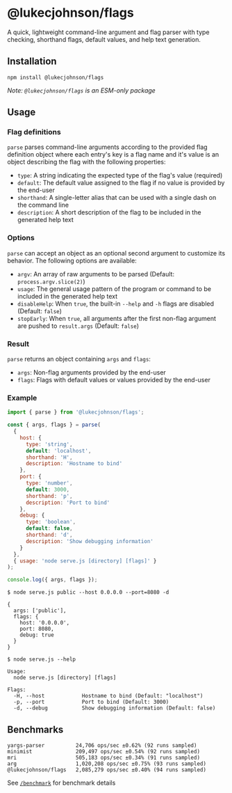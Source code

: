 # @lukecjohnson/flags

A quick, lightweight command-line argument and flag parser with type checking,
shorthand flags, default values, and help text generation.

## Installation

```
npm install @lukecjohnson/flags
```

*Note: `@lukecjohnson/flags` is an ESM-only package*

## Usage

### Flag definitions

`parse` parses command-line arguments according to the provided flag
definition object where each entry's key is a flag name and it's value is an
object describing the flag with the following properties:

- `type`: A string indicating the expected type of the flag's value (required)
- `default`: The default value assigned to the flag if no value is provided by
  the end-user
- `shorthand`: A single-letter alias that can be used with a single dash on
  the command line
- `description`: A short description of the flag to be included in the
  generated help text

### Options

`parse` can accept an object as an optional second argument to customize its
behavior. The following options are available:

- `argv`: An array of raw arguments to be parsed (Default: `process.argv.slice(2)`)
- `usage`: The general usage pattern of the program or command to be included
  in the generated help text
- `disableHelp`: When `true`, the built-in `--help` and `-h` flags are
  disabled (Default: `false`)
- `stopEarly`: When `true`, all arguments after the first non-flag argument are
  pushed to `result.args` (Default: `false`)

### Result

`parse` returns an object containing `args` and `flags`:

- `args`: Non-flag arguments provided by the end-user
- `flags`: Flags with default values or values provided by the end-user


### Example

```js
import { parse } from '@lukecjohnson/flags';

const { args, flags } = parse(
  {
    host: {
      type: 'string',
      default: 'localhost',
      shorthand: 'H',
      description: 'Hostname to bind'
    },
    port: {
      type: 'number',
      default: 3000,
      shorthand: 'p',
      description: 'Port to bind'
    },
    debug: {
      type: 'boolean',
      default: false,
      shorthand: 'd',
      description: 'Show debugging information'
    }
  },
  { usage: 'node serve.js [directory] [flags]' }
);

console.log({ args, flags });

```


```console
$ node serve.js public --host 0.0.0.0 --port=8080 -d

{
  args: ['public'],
  flags: {
    host: '0.0.0.0',
    port: 8080,
    debug: true
  }
}
```


```console
$ node serve.js --help

Usage:
  node serve.js [directory] [flags]

Flags:
  -H, --host            Hostname to bind (Default: "localhost")
  -p, --port            Port to bind (Default: 3000)
  -d, --debug           Show debugging information (Default: false)

```

## Benchmarks

```
yargs-parser          24,706 ops/sec ±0.62% (92 runs sampled)
minimist              209,497 ops/sec ±0.54% (92 runs sampled)
mri                   505,183 ops/sec ±0.34% (91 runs sampled)
arg                   1,020,208 ops/sec ±0.75% (93 runs sampled)
@lukecjohnson/flags   2,085,279 ops/sec ±0.40% (94 runs sampled)
```

See [`/benchmark`](benchmark) for benchmark details
